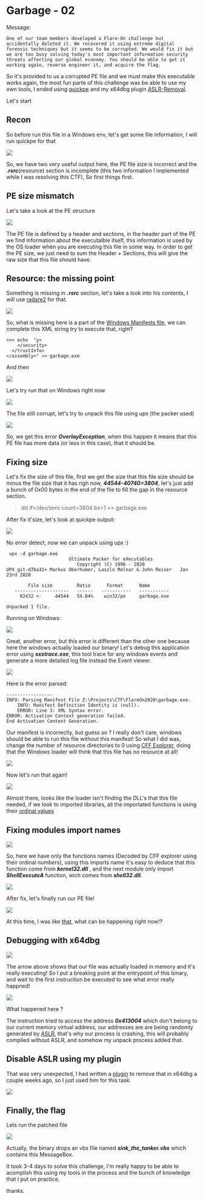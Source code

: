 # Garbage - 02


Message:
```
One of our team members developed a Flare-On challenge but accidentally deleted it. We recovered it using extreme digital forensic techniques but it seems to be corrupted. We would fix it but we are too busy solving today's most important information security threats affecting our global economy. You should be able to get it working again, reverse engineer it, and acquire the flag.
```

So it's provided to us a corrupted PE file and we must make this executable works again, the most fun parte of this challenge was be able to use my own tools, I ended using [quickpe](https://github.com/AandersonL/quickpe/) and my x64dbg plugin [ASLR-Removal](https://github.com/AandersonL/x64dbg-ASLR-Removal).

Let's start

## Recon

So before run this file in a Windows env, let's get some file information, I will run quickpe for that

![](Pictures/quickpe_out.png)

So, we have two very useful output here, the PE file size is incorrect and the ***.rsrc***(resource) section is incomplete (this two information I implemented while I was resolving this CTF), So first things first.


## PE size mismatch

Let's take a look at the PE structure

![](Pictures/pe.png)

The PE file is defined by a header and sections, in the header part of the PE we find information about the executalble itself, this information is used by the OS loader when you are executing this file in some way. In order to get the PE size, we just need to sum the Header + Sections, this will give the raw size that this file should have.

## Resource: the missing point

Something is missing in ***.rsrc*** section, let's take a look into his contents, I will use [radare2](https://www.radare.org/r/) for that.

![](Pictures/radare2_resource.png)


So, what is missing here is a part of the [Windows Manifests file](https://docs.microsoft.com/en-us/windows/win32/sbscs/application-manifests), we can complete this XML string try to execute that, right? 

```
>>> echo  "y>                                                                     
    </security>                      
  </trustInfo>   
</assembly>" >> garbage.exe
```

And then

![](Pictures/fixed_xml.png)


Let's try run that on Windows right now


![](Pictures/win_first_error.png)

The file still corrupt, let's try to unpack this file using upx (the packer used)

![](Pictures/upx_error.png)

So, we get this error ***OverlayException***, when this happen it means that this PE file has more data (or less in this case), that it should be.


## Fixing size

Let's fix the size of this file, first we get the size that this file size should be minus the file size that it has righ now, ***44544-40740=3804***, let's just add a bunch of 0x00 bytes in the end of the file to fill the gap in the resource section.

> dd if=/dev/zero count=3804 bs=1 >> garbage.exe

After fix it'size, let's look at quickpe output:

![](Pictures/quick_pe_correct.png)

No error detect, now we can unpack using upx :) 

```
 upx -d garbage.exe                                                                                 
                       Ultimate Packer for eXecutables
                          Copyright (C) 1996 - 2020
UPX git-d7ba31+ Markus Oberhumer, Laszlo Molnar & John Reiser   Jan 23rd 2020

        File size         Ratio      Format      Name
   --------------------   ------   -----------   -----------
     82432 <-     44544   54.04%    win32/pe     garbage.exe

Unpacked 1 file.
```


Running on Windows:

![](Pictures/win_second_error.png)

Great, another error, but this error is different than the other one because here the windows actually loaded our binary! Let's debug this application error using ***sxstrace.exe***, this tool trace for any windows events and generate a more detailed log file instead the Event viewer.





![](Pictures/sxstrace.png)


Here is the error parsed:

```
-----------------
INFO: Parsing Manifest File Z:\Projects\CTF\FlareOn2020\garbage.exe.
	INFO: Manifest Definition Identity is (null).
	ERROR: Line 3: XML Syntax error.
ERROR: Activation Context generation failed.
End Activation Context Generation.
```

Our manifest is incorrectly, but guess so ? I really don't care, windows should be able to run this file without this manifest! So what I did was, change the number of resource directories to 0 using [CFF Explorer](https://ntcore.com/?page_id=388), doing that the Windows loader will think that this file has no resource at all!

![](Pictures/removing_resources.png)


Now let's run that again!

![](Pictures/win_third_error.png)


Almost there, looks like the loader isn't finding the DLL's that this file needed, if we look to imported libraries, all the importated functions is using their [ordinal values](https://docs.microsoft.com/en-us/archive/msdn-magazine/2002/march/inside-windows-an-in-depth-look-into-the-win32-portable-executable-file-format-part-2)

## Fixing modules import names

![](Pictures/IAT_no_name.png)


So, here we have only the functions names (Decoded by CFF explorer using their ordinal numbers), using this imports name it's easy to deduce that this function come from ***kernel32.dll*** , and the next module only import  ***ShellExecuteA*** function, wich comes from ***shell32.dll***.

![](Pictures/fixed_imports.png)


After fix, let's finally run our PE file!


![](Pictures/win_fourth_error.png)



At this time, I was like [that](https://www.youtube.com/watch?v=AwY4pzb0Pjs), what can be happening right now!?

## Debugging with x64dbg

![](Pictures/dbg_loaded.png)

The arrow above shows that our file was actually loaded in memory and it's really executing! So I put a breaking point at the entrypoint of this binary, and wait to the first instruction be executed to see what error really happned!

![](Pictures/x64dbg_exception.png)


What happened here ?

The instruction tried to access the address ***0x413004*** which don't belong to our current memory virtual address, our addresses are are being randomly generated by [ASLR](https://en.wikipedia.org/wiki/Address_space_layout_randomization), that's why our process is crashing, this will probably compiled without ASLR, and somehow my unpack process added that.


## Disable ASLR using my plugin

That was very unexpected, I had written a [plugin](https://github.com/AandersonL/x64dbg-ASLR-Removal) to remove that in x64dbg a couple weeks ago, so I just used him for this task.

![](Pictures/aslr_removed.png)

## Finally, the flag

Lets run the patched file

![](Pictures/flag.png)

Actually, the binary drops an vbs file named ***sink_the_tanker.vbs*** which contains this MessageBox.


It took 3-4 days to solve this challenge, I'm really happy to be able to acomplish this using my tools in the process and the bunch of knowledge that I put on practice.

thanks.